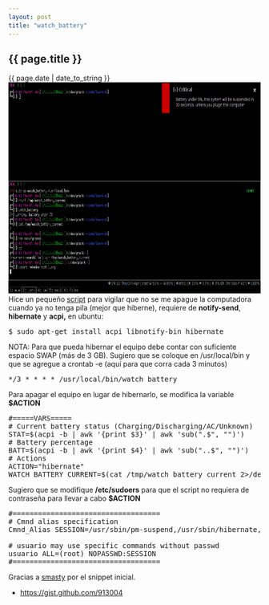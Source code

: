 ```yaml
---
layout: post
title: "watch_battery"
---
```


<h2>{{ page.title }}</h2>

<div class="publish_date">{{ page.date | date_to_string }}</div>

<div style="text-align: center;" id="img">
    <a href="/assets/img/40.png" target="_blank"><img src="/assets/img/40.png" style="width: 662px; height: 421px;"></a>
</div>

<div class="p">Hice un pequeño <a href="https://gist.github.com/913004" target="_blank">script</a> para vigilar que no se me apague la computadora cuando ya no tenga pila (mejor que hiberne), requiere de <strong>notify-send</strong>, <strong>hibernate</strong> y <strong>acpi,</strong> en ubuntu:
</div>

<pre class="sh_sh">
$ sudo apt-get install acpi libnotify-bin hibernate
</pre>

<div class="p">NOTA: Para que pueda hibernar el equipo debe contar con suficiente espacio SWAP (más de 3 GB). Sugiero que se coloque en /usr/local/bin y que se agregue a crontab -e (aquí para que corra cada 3 minutos)
</div>

<pre class="sh_log">
*/3 * * * * /usr/local/bin/watch_battery
</pre>

<div class="p">Para apagar el equipo en lugar de hibernarlo, se modifica la variable <strong>$ACTION</strong>
</div>

<pre class="sh_sh">
#=====VARS=====
# Current battery status (Charging/Discharging/AC/Unknown)
STAT=$(acpi -b | awk '{print $3}' | awk 'sub(".$", "")')
# Battery percentage
BATT=$(acpi -b | awk '{print $4}' | awk 'sub("..$", "")')
# Actions
ACTION="hibernate"
WATCH_BATTERY_CURRENT=$(cat /tmp/watch_battery_current 2>/dev/null)
</pre>

<div class="p">Sugiero que se modifique <strong>/etc/sudoers</strong> para que el script no requiera de contraseña para llevar a cabo <strong>$ACTION</strong>
</div>

<pre class="sh_properties">
#===================================
# Cmnd alias specification
Cmnd_Alias SESSION=/usr/sbin/pm-suspend,/usr/sbin/hibernate,/sbin/shutdown

# usuario may use specific commands without passwd
usuario ALL=(root) NOPASSWD:SESSION
#===================================
</pre>

<div class="p">Gracias a <a href="http://forums.debian.net/viewtopic.php?f=8&amp;t=52115#p299406">smasty</a> por el snippet inicial.
</div>

  <ul>
    <li><a href="https://gist.github.com/913004">https://gist.github.com/913004</a></li>
  </ul>
